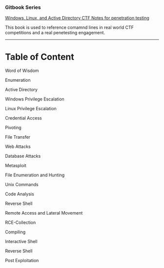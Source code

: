 ### Gitbook Series

[Windows, Linux, and Active Directory CTF Notes for penetration testing](https://iptracej.gitbook.io/windows-linux-and-active-directory-ctf-notes)

This book is used to reference comamnd lines in real world CTF competitions and a real penetesting engagement. 

---

# Table of Content

Word of Wisdom

Enumeration

Active Directory

Windows Privilege Escalation

Linux Privilege Escalation

Credential Access

Pivoting

File Transfer

Web Attacks

Database Attacks

Metasploit

File Enumeration and Hunting

Unix Commands

Code Analysis

Reverse Shell

Remote Access and Lateral Movement

RCE-Collection

Compiling

Interactive Shell

Reverse Shell

Post Exploitation
